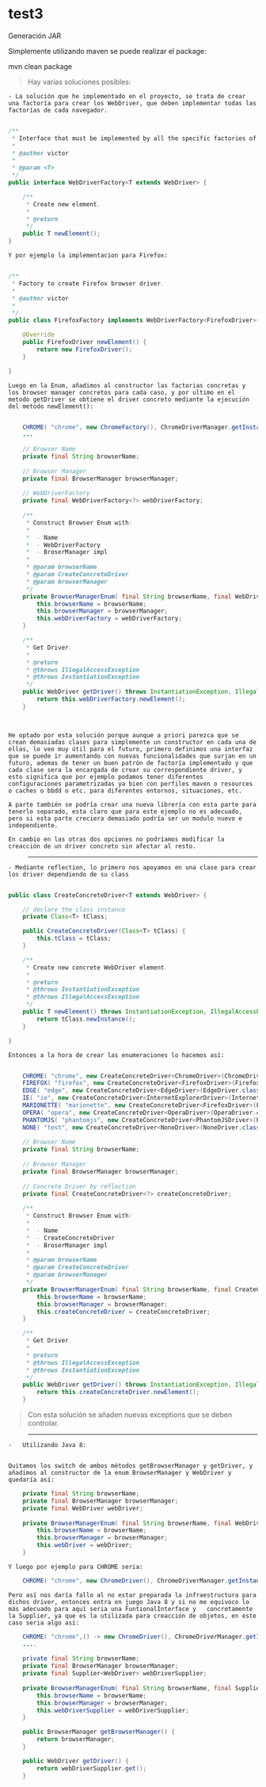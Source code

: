 # test3

>
Generación JAR

>
Simplemente utilizando maven se puede realizar el package:

>
mvn clean package


> Hay varias soluciones posibles:

	- La solución que he implementado en el proyecto, se trata de crear una factoría para crear los WebDriver, que deben implementar todas las factorías de cada navegador.
	
```java

/**
 * Interface that must be implemented by all the specific factories of browsers.
 *  
 * @author victor
 *
 * @param <T>
 */
public interface WebDriverFactory<T extends WebDriver> {

	/**
	 * Create new element.
	 * 
	 * @return
	 */
	public T newElement();
}

```

	Y por ejemplo la implementacion para Firefox:
	
```java

/**
 * Factory to create Firefox browser driver.
 * 
 * @author victor
 *
 */
public class FirefoxFactory implements WebDriverFactory<FirefoxDriver>{

	@Override
	public FirefoxDriver newElement() {
		return new FirefoxDriver();
	}

}


```

	Luego en la Enum, añadimos al constructor las factorias concretas y los browser manager concretos para cada caso, y por ultimo en el metodo getDriver se obtiene el driver concreto mediante la ejecución del metodo newElement():
	
```java

	CHROME( "chrome", new ChromeFactory(), ChromeDriverManager.getInstance().version( "2.24" ) ),
	...
	
	// Browser Name
	private final String browserName;
	
	// Browser Manager
    private final BrowserManager browserManager;
    
    // WebDriverFactory
    private final WebDriverFactory<?> webDriverFactory;
    
    /**
     * Construct Browser Enum with:
     * 
     * 	- Name
     *  - WebDriverFactory
     *  - BroserManager impl
     *  
     * @param browserName
     * @param CreateConcreteDriver
     * @param browserManager
     */
    private BrowserManagerEnum( final String browserName, final WebDriverFactory<?> webDriverFactory, final BrowserManager browserManager ) {
        this.browserName = browserName;
        this.browserManager = browserManager;
        this.webDriverFactory = webDriverFactory;
    }

    /**
     * Get Driver.
     * 
     * @return
     * @throws IllegalAccessException 
     * @throws InstantiationException 
     */
    public WebDriver getDriver() throws InstantiationException, IllegalAccessException {
        return this.webDriverFactory.newElement();
    }

	
```

	He optado por esta solución porque aunque a priori parezca que se crean demasiadas clases para simplemente un constructor en cada una de ellas, lo veo muy útil para el futuro, primero definimos una interfaz que se puede ir aumentando con nuevas funcionalidades que surjan en un futuro, ademas de tener un buen patrón de factoría implementado y que cada clase sera la encargada de crear su correspondiente driver, y esto significa que por ejemplo podamos tener diferentes configuraciones parametrizadas ya bien con perfiles maven o resources o caches o bbdd o etc. para diferentes entornos, situaciones, etc.
	
	A parte también se podría crear una nueva librería con esta parte para tenerlo separado, esta claro que para este ejemplo no es adecuado, pero si esta parte creciera demasiado podría ser un modulo nuevo e independiente.
	
	En cambio en las otras dos opciones no podríamos modificar la creacción de un driver concreto sin afectar al resto.

> ------------------

	- Mediante reflection, lo primero nos apoyamos en una clase para crear los driver dependiendo de su class


```java

public class CreateConcreteDriver<T extends WebDriver> {

	// declare the class instance
	private Class<T> tClass;

	public CreateConcreteDriver(Class<T> tClass) {
		this.tClass = tClass;
	}

	/**
	 * Create new concrete WebDriver element.
	 * 
	 * @return
	 * @throws InstantiationException
	 * @throws IllegalAccessException
	 */
	public T newElement() throws InstantiationException, IllegalAccessException {
		return tClass.newInstance();
	}

}

```

	Entonces a la hora de crear las enumeraciones lo hacemos así:
	
```java

	CHROME( "chrome", new CreateConcreteDriver<ChromeDriver>(ChromeDriver.class), ChromeDriverManager.getInstance().version( "2.24" ) ),
    FIREFOX( "firefox", new CreateConcreteDriver<FirefoxDriver>(FirefoxDriver.class), FirefoxDriverManager.getInstance() ),
    EDGE( "edge", new CreateConcreteDriver<EdgeDriver>(EdgeDriver.class), EdgeDriverManager.getInstance() ),
    IE( "ie", new CreateConcreteDriver<InternetExplorerDriver>(InternetExplorerDriver.class), InternetExplorerDriverManager.getInstance() ),
    MARIONETTE( "marionette", new CreateConcreteDriver<FirefoxDriver>(FirefoxDriver.class), FirefoxDriverManager.getInstance() ),
    OPERA( "opera", new CreateConcreteDriver<OperaDriver>(OperaDriver.class), OperaDriverManager.getInstance() ),
    PHANTOMJS( "phantomjs", new CreateConcreteDriver<PhantomJSDriver>(PhantomJSDriver.class), PhantomJsDriverManager.getInstance() ),
    NONE( "test", new CreateConcreteDriver<NoneDriver>(NoneDriver.class), VoidDriverManager.getInstance().version( "1" ) );
    
	// Browser Name
	private final String browserName;
	
	// Browser Manager
    private final BrowserManager browserManager;
    
    // Concrete Driver by reflection
    private final CreateConcreteDriver<?> createConcreteDriver;
    
    /**
     * Construct Browser Enum with:
     * 
     * 	- Name
     *  - CreateConcreteDriver
     *  - BroserManager impl
     *  
     * @param browserName
     * @param CreateConcreteDriver
     * @param browserManager
     */
    private BrowserManagerEnum( final String browserName, final CreateConcreteDriver<?> createConcreteDriver, final BrowserManager browserManager ) {
        this.browserName = browserName;
        this.browserManager = browserManager;
        this.createConcreteDriver = createConcreteDriver;
    }

	/**
     * Get Driver.
     * 
     * @return
     * @throws IllegalAccessException 
     * @throws InstantiationException 
     */
    public WebDriver getDriver() throws InstantiationException, IllegalAccessException {
        return this.createConcreteDriver.newElement();
    }

```

>	Con esta solución se añaden nuevas exceptions que se deben controlar.

> ------------------

	-	Utilizando Java 8:


	Quitamos los switch de ambos métodos getBrowserManager y getDriver, y añadimos al constructor de la enum BrowserManager y WebDriver y quedaría así:

```java
	private final String browserName;
	private final BrowserManager browserManager;
	private final WebDriver webDriver;
    
	private BrowserManagerEnum( final String browserName, final WebDriver webDriver, final BrowserManager browserManager ) {
		this.browserName = browserName;
		this.browserManager = browserManager;
		this.webDriver = webDriver;
	}
```

	Y luego por ejemplo para CHROME seria:
	
```java
	CHROME( "chrome", new ChromeDriver(), ChromeDriverManager.getInstance().version( "2.24" ))
```
	
	Pero así nos daría fallo al no estar preparada la infraestructura para dichos driver, entonces entra en juego Java 8 y si no me equivoco lo más adecuado para aquí seria una FuntionalInterface y 	concretamente la Supplier, ya que es la utilizada para creacción de objetos, en este caso seria algo así:
	
```java
	CHROME( "chrome",() -> new ChromeDriver(), ChromeDriverManager.getInstance().version( "2.24" ) ),
	....
	
	private final String browserName;
	private final BrowserManager browserManager;
	private final Supplier<WebDriver> webDriverSupplier;
    
	private BrowserManagerEnum( final String browserName, final Supplier<WebDriver> webDriverSupplier, final BrowserManager browserManager ) {
		this.browserName = browserName;
		this.browserManager = browserManager;
		this.webDriverSupplier = webDriverSupplier;
	}

	public BrowserManager getBrowserManager() {
		return browserManager;
	}

	public WebDriver getDriver() {
		return webDriverSupplier.get();
	}
```
